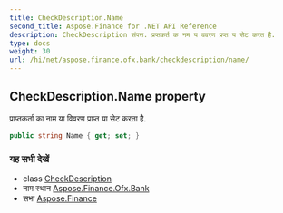 ```yaml
---
title: CheckDescription.Name
second_title: Aspose.Finance for .NET API Reference
description: CheckDescription संपत्त. प्रप्तकर्त क नम य ववरण प्रप्त य सेट करत है.
type: docs
weight: 30
url: /hi/net/aspose.finance.ofx.bank/checkdescription/name/
---
```

## CheckDescription.Name property

प्राप्तकर्ता का नाम या विवरण प्राप्त या सेट करता है.

```csharp
public string Name { get; set; }
```

### यह सभी देखें

* class [CheckDescription](../)
* नाम स्थान [Aspose.Finance.Ofx.Bank](../../checkdescription/)
* सभा [Aspose.Finance](../../../)


